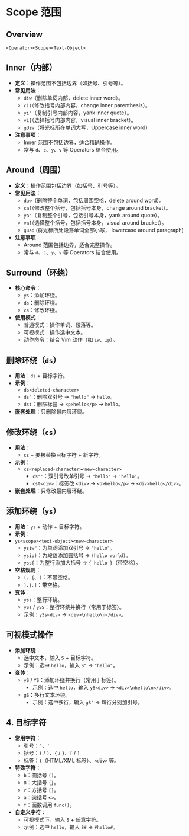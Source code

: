 # Scope 范围
## Overview
`<Operator><Scope><Text-Object>`
## Inner（内部）
- **定义**：操作范围不包括边界（如括号、引号等）。
- **常见用法**：
  - `diw`（删除单词内部，delete inner word）。
  - `ci(`（修改括号内部内容，change inner parenthesis）。
  - `yi"`（复制引号内部内容，yank inner quote）。
  - `vi[`（选择括号内部内容，visual inner bracket）。
  - `gUiw`（将光标所在单词大写，Uppercase inner word）
- **注意事项**：
  - Inner 范围不包括边界，适合精确操作。
  - 常与 `d`、`c`、`y`、`v` 等 Operators 结合使用。

## Around（周围）
- **定义**：操作范围包括边界（如括号、引号等）。
- **常见用法**：
  - `daw`（删除整个单词，包括周围空格，delete around word）。
  - `ca[`（修改整个括号，包括括号本身，change around bracket）。
  - `ya"`（复制整个引号，包括引号本身，yank around quote）。
  - `va[`（选择整个括号，包括括号本身，visual around bracket）。
  - `guap` (将光标所处段落单词全部小写， lowercase around paragraph)
- **注意事项**：
  - Around 范围包括边界，适合完整操作。
  - 常与 `d`、`c`、`y`、`v` 等 Operators 结合使用。

## Surround（环绕）
  - **核心命令**：
    - `ys`：添加环绕。
    - `ds`：删除环绕。
    - `cs`：修改环绕。
  - **使用模式**：
    - 普通模式：操作单词、段落等。
    - 可视模式：操作选中文本。
    - 动作命令：结合 Vim 动作（如 `iw`、`ip`）。


  ## 删除环绕（`ds`）
  - **用法**：`ds` + 目标字符。
  - **示例**：
    - `ds<deleted-character>`
    - `ds"`：删除双引号 → `"hello"` → `hello`。
    - `dst`：删除标签 → `<p>hello</p>` → `hello`。
  - **嵌套处理**：只删除最内层环绕。

  ## 修改环绕（`cs`）
  - **用法**：
    - `cs` + 要被替换目标字符 + 新字符。
  - **示例**：
    - `cs<replaced-character><new-character>`
        - `cs"'`：双引号改单引号 → `"hello"` → `'hello'`。
        - `cst<div>`：标签改 `<div>` → `<p>hello</p>` → `<div>hello</div>`。
  - **嵌套处理**：只修改最内层环绕。

  ## 添加环绕（`ys`）
  - **用法**：`ys` + 动作 + 目标字符。
  - **示例**：
  - `ys<scope><text-object><new-character>`
    - `ysiw"`：为单词添加双引号 → `"hello"`。
    - `ysip)`：为段落添加圆括号 → `(hello world)`。
    - `yss{`：为整行添加大括号 → `{ hello }`（带空格）。
  - **空格规则**：
    - `(`、`{`、`[`：不带空格。
    - `)`、`}`、`]`：带空格。
  - **变体**：
    - `yss`：整行环绕。
    - `ySs` / `ySS`：整行环绕并换行（常用于标签）。
    - 示例：`ySs<div>` → `<div>\nhello\n</div>`。

  ##  可视模式操作
  - **添加环绕**：
    - 选中文本，输入 `S` + 目标字符。
    - 示例：选中 `hello`，输入 `S"` → `"hello"`。
  - **变体**：
    - `yS` / `YS`：添加环绕并换行（常用于标签）。
      - 示例：选中 `hello`，输入 `yS<div>` → `<div>\nhello\n</div>`。
    - `gS`：多行文本环绕。
      - 示例：选中多行，输入 `gS"` → 每行分别加引号。

## 4. 目标字符
  - **常用字符**：
    - 引号：`"`、`'`
    - 括号：`(` / `)`、`{` / `}`、`[` / `]`
    - 标签：`t`（HTML/XML 标签）、`<div>` 等。
  - **特殊字符**：
    - `b`：圆括号 `()`。
    - `B`：大括号 `{}`。
    - `r`：方括号 `[]`。
    - `a`：尖括号 `<>`。
    - `f`：函数调用 `func()`。
  - **自定义字符**：
    - 可视模式下，输入 `S` + 任意字符。
    - 示例：选中 `hello`，输入 `S#` → `#hello#`。

